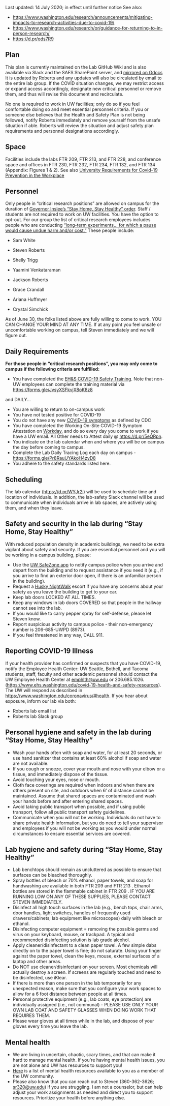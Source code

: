 Last updated: 14 July 2020; in effect until further notice
See also:
- https://www.washington.edu/research/announcements/mitigating-impacts-to-research-activities-due-to-covid-19/
- https://www.washington.edu/research/or/guidance-for-returning-to-in-person-research/
- https://d.pr/ods7R9

## Plan
This plan is currently maintained on the Lab GitHub Wiki and is also available via Slack and the SAFS SharePoint server, and [mirrored on Gdocs](https://docs.google.com/document/d/1UUBcdH3TZaXo-mOX_RXsrBZFwby0ctqShee4merHWPI/edit) It is updated by Roberts and any updates will also be circulated by email to the entire lab group. If the COVID situation changes, we may restrict access or expand access accordingly, designate new critical personnel or remove them, and thus will revise this document and recirculate.

No one is required to work in UW facilities; only do so if you feel comfortable doing so and meet essential personnel criteria. If you or someone else believes that the Health and Safety Plan is not being followed, notify Roberts immediately and remove yourself from the unsafe situation if able. Roberts will review the situation and adjust safety plan requirements and personnel designations accordingly.

## Space
Facilities include the labs FTR 209, FTR 213, and FTR 228, and conference space and offices in FTR 230, FTR 232, FTR 234, FTR 132, and FTR 134 (Appendix: Figures 1 & 2).  See also [University Requirements for Covid-19 Prevention in the Workplace](http://we.discover.uw.edu/Ma0R0r0zAt0jd00Wh0EH0I2)

## Personnel
Only people in “critical research positions” are allowed on campus for the duration of [Governor Inslee’s “Stay Home, Stay Healthy” order](https://www.governor.wa.gov/sites/default/files/proclamations/20-25%20Coronovirus%20Stay%20Safe-Stay%20Healthy%20%28tmp%29%20%28002%29.pdf). Staff / students are not required to work on UW facilities. You have the option to opt-out.  For our group the list of critical research employees includes people who are conducting [“long-term experiments... for which a pause would cause undue harm and/or cost.”](https://www.washington.edu/coronavirus/2020/03/24/research-update-on-stay-home-stay-healthy-directive/) These people include:

* Sam White

* Steven Roberts

* Shelly Trigg

* Yaamini Venkataraman

* Jackson Roberts

* Grace Crandall

* Ariana Huffmyer

* Crystal Simchick


As of June 30,  the folks listed above are fully willing to come to work. YOU CAN CHANGE YOUR MIND AT ANY TIME. If at any point you feel unsafe or uncomfortable working on campus, tell Steven immediately and we will figure out.



## Daily Requirements

**For those people in “critical research positions”, you may only come to campus if the following criteria are fulfilled:**

* You have completed the [EH&S COVID-19 Safety Training](https://www.ehs.washington.edu/training/covid-19-safety-training-back-workplace). Note that non-UW employees can complete the training material via https://forms.gle/JvsyXSFkvjX8oK8z8

and DAILY...
* You are willing to return to on-campus work
* You have not tested positive for COVID-19
* You do not have any new [COVID-19 symptoms](https://www.cdc.gov/coronavirus/2019-ncov/symptoms-testing/symptoms.html) as defined by CDC
* You have completed the Working On-Site COVID-19 Symptom Attestation on [Workday](https://wd5.myworkday.com/uw/login.htmld), and do so every day you come to work if you have a UW email. All Other needs to Attest daily @ https://d.pr/5eQRpn.
* You indicate on the lab calendar when and where you will be on campus the day before coming to campus.
* Complete the Lab Daily Tracing Log each day on campus - https://forms.gle/Pr8RauUYAkoH4zvD8
* You adhere to the safety standards listed here.


## Scheduling

The lab calendar (https://d.pr/WYJr2i) will be used to schedule time and location of individuals. In addition, the lab-safety Slack channel will be used to communicate when individuals arrive in lab spaces, are actively using them, and when they leave.

## Safety and security in the lab during “Stay Home, Stay Healthy”

With reduced population density in academic buildings, we need to be extra vigilant about safety and security. If you are essential personnel and you will be working in a campus building, please:
- Use the [UW SafeZone app](http://police.uw.edu/services/safe-zone-app/) to notify campus police when you arrive and depart from the building and to request assistance if you need it (e.g., if you arrive to find an exterior door open, if there is an unfamiliar person in the building).
- Request a [Husky NightWalk](http://police.uw.edu/services/safetyescortservices/) escort if you have any concerns about your safety as you leave the building to get to your car.
- Keep lab doors LOCKED AT ALL TIMES.
- Keep any windows in lab doors COVERED so that people in the hallway cannot see into the lab.
- If you would like to carry pepper spray for self-defense, please let Steven know.
- Report suspicious activity to campus police - their non-emergency number is 206-685-UWPD (8973).
- If you feel threatened in any way, CALL 911.

## Reporting COVID-19 Illness
If your health provider has confirmed or suspects that you have COVID-19, notify the Employee Health Center: UW Seattle, Bothell, and Tacoma students, staff, faculty and other academic personnel should contact the UW Employee Health Center at emphlth@uw.edu or 206.685.1026. (https://www.ehs.washington.edu/covid-19-health-and-safety-resources).
The UW will respond as described in https://www.washington.edu/coronavirus/#health. If you hear about exposure, inform our lab via both:
- Roberts lab email list
- Roberts lab Slack group

## Personal hygiene and safety in the lab during “Stay Home, Stay Healthy”

- Wash your hands often with soap and water, for at least 20 seconds, or use hand sanitizer that contains at least 60% alcohol if soap and water are not available.
- If you cough or sneeze, cover your mouth and nose with your elbow or a tissue, and immediately dispose of the tissue.
- Avoid touching your eyes, nose or mouth.
- Cloth face coverings are required when indoors and when there are others present on site, and outdoors when 6’ of distance cannot be maintained. Assume that shared spaces are contaminated and wash your hands before and after entering shared spaces.
- Avoid taking public transport when possible, and if using public transport, follow all public transport safety guidelines.
- Communicate when you will not be working. Individuals do not have to share private health information, but you do need to tell your supervisor and employees if you will not be working as you would under normal circumstances to ensure essential services are covered.


## Lab hygiene and safety during “Stay Home, Stay Healthy”

- Lab benchtops should remain as uncluttered as possible to ensure that surfaces can be bleached thoroughly.
- Spray bottles of bleach or 70% ethanol, paper towels, and soap for handwashing are available in both FTR 209 and FTR 213 . Ethanol bottles are stored in the flammable cabinet in FTR 209 . IF YOU ARE RUNNING LOW ON ANY OF THESE SUPPLIES, PLEASE CONTACT STEVEN IMMEDIATELY.
- Disinfect all high touch surfaces in the lab (e.g., bench tops, chair arms, door handles, light switches, handles of frequently used drawers/cabinets; lab equipment like microscopes) daily with bleach or ethanol.
- Disinfecting computer equipment = removing the possible germs and virus on your keyboard, mouse, or trackpad. A typical and recommended disinfecting solution is lab grade alcohol.
- Apply cleaner/disinfectant to a clean paper towel.  A few simple dabs directly on to the paper towel is fine; do not saturate.  Using your finger against the paper towel, clean the keys, mouse, external surfaces of a laptop and other areas.
- Do NOT use cleaner/disinfectant on your screen.  Most chemicals will actually destroy a screen.  If screens are regularly touched and need to be disinfected, use iKlear.
- If there is more than one person in the lab temporarily for any unexpected reason, make sure that you configure your work spaces to allow for a 6 foot distance between people at all times.
- Personal protective equipment (e.g., lab coats, eye protection) are individually assigned (i.e., not communal) - PLEASE USE ONLY YOUR OWN LAB COAT AND SAFETY GLASSES WHEN DOING WORK THAT REQUIRES THEM.
- Please wear gloves at all times while in the lab, and dispose of your gloves every time you leave the lab.



## Mental health

- We are living in uncertain, chaotic, scary times, and that can make it hard to manage mental health. If you're having mental health issues, you are not alone and UW has resources to support you!
- [Here](https://uwnetid.sharepoint.com/sites/safs/covid19/) is a list of mental health resources available to you as a member of the UW community.
- Please also know that you can reach out to Steven (360-362-3626;  sr320@uw.edu) if you are struggling. I am not a counselor, but can help adjust your work assignments as needed and direct you to support resources. Prioritize your health before anything else.
